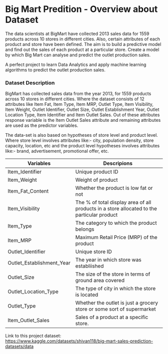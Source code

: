# Big Mart Predition - Overview about Dataset

The data scientists at BigMart have collected 2013 sales data for 1559 products across 10 stores in different cities. Also, certain attributes of each product and store have been defined. The aim is to build a predictive model and find out the sales of each product at a particular store. Create a model by which Big Mart can analyse and predict the outlet production sales.

A perfect project to learn Data Analytics and apply machine learning algorithms to predict the outlet production sales.

### Dataset Description

BigMart has collected sales data from the year 2013, for 1559 products across 10 stores in different cities. Where the dataset consists of 12 attributes like Item Fat, Item Type, Item MRP, Outlet Type, Item Visibility, Item Weight, Outlet Identifier, Outlet Size, Outlet Establishment Year, Outlet Location Type, Item Identifier and Item Outlet Sales. Out of these attributes response variable is the Item Outlet Sales attribute and remaining attributes are used as the predictor variables.

The data-set is also based on hypotheses of store level and product level. Where store level involves attributes like:- city, population density, store capacity, location, etc and the product level hypotheses involves attributes like:- brand, advertisement, promotional offer, etc.

| Variables | Descripions |
|-------|-------|
|   Item_Identifier   |  Unique product ID  |
|   Item_Weight   |   Weight of product   |
|  Item_Fat_Content  |   Whether the product is low fat or not   |
|   Item_Visibility   |   The % of total display area of all products in a store allocated to the particular product  |
|  Item_Type  |   The category to which the product belongs   |
|  Item_MRP  |   Maximum Retail Price (MRP) of the product   |
|   Outlet_Identifier   |   Unique store ID   |
|   Outlet_Establishment_Year   |   The year in which store was establiished   |
|   Outlet_Size   |   The size of the store in terms of ground area covered   |
|   Outlet_Location_Type   |   The type of city in which the store is located   |
|   Outlet_Type   |   Whether the outlet is just a grocery store or some sort of supermarket   |
|   Item_Outlet_Sales   |   Sales of a product at a specific store.   |

Link to this project dataset: https://www.kaggle.com/datasets/shivan118/big-mart-sales-prediction-datasets/data
